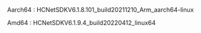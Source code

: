 Aarch64 : HCNetSDKV6.1.8.101_build20211210_Arm_aarch64-linux

Amd64 : HCNetSDKV6.1.9.4_build20220412_linux64
